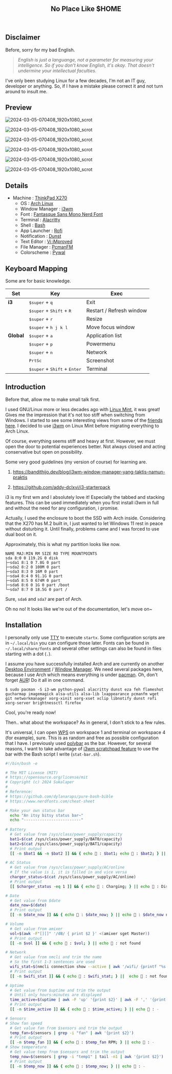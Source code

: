 
<h2 align="center">
No Place Like $HOME
</h2><br>


## Disclaimer 

Before, sorry for my bad English.

> _English is just a languange, not a parameter for measuring your intelligence. So if you don't know English, it's okay. That doesn't undermine your intellectual faculties._

I've only been studying Linux for a few decades, I'm not an IT guy, developer or anything. So, if I have a mistake please correct it and not turn around to insult me.


## Preview

![2024-03-05-070408_1920x1080_scrot](https://github.com/sukalaper/dotfiles/blob/main/Pictures/preview/home-1.png)

![2024-03-05-070408_1920x1080_scrot](https://github.com/sukalaper/dotfiles/blob/main/Pictures/preview/home-fullscreen.png)

![2024-03-05-070408_1920x1080_scrot](https://github.com/sukalaper/dotfiles/blob/main/Pictures/preview/home-rofi-app.png)

![2024-03-05-070408_1920x1080_scrot](https://github.com/sukalaper/dotfiles/blob/main/Pictures/preview/home-rofi-network.png)

![2024-03-05-070408_1920x1080_scrot](https://github.com/sukalaper/dotfiles/blob/main/Pictures/preview/home-rofi-powermenu.png)

![2024-03-05-070408_1920x1080_scrot](https://github.com/sukalaper/dotfiles/blob/main/Pictures/preview/home-floating.png)


## Details

- Machine : [ThinkPad X270](https://www.lenovo.com/id/in/laptops/thinkpad/thinkpad-x-series/ThinkPad-X270/p/22TP2TX2700)
  - OS : [Arch Linux](https://archlinux.org/)
  - Window Manager : [i3wm](https://i3wm.org/)
  - Font : [Fantasque Sans Mono Nerd Font](https://github.com/ryanoasis/nerd-fonts/releases/download/v3.1.1/FantasqueSansMono.zip)
  - Terminal : [Alacritty](https://github.com/alacritty)
  - Shell : [Bash](https://en.wikipedia.org/wiki/Bash_(Unix_shell))
  - App Launcher : [Rofi](https://github.com/davatorium/rofi)
  - Notification : [Dunst](https://github.com/dunst-project/dunst)
  - Text Editor : [Vi iMproved](https://www.vim.org/)
  - File Manager : [PcmanFM](https://en.wikipedia.org/wiki/PCMan_File_Manager)
  - Colorscheme : [Pywal](https://github.com/dylanaraps/pywal)


## Keyboard Mapping

Some are for basic knowledge.

| Set              | Key                                                     |  Exec                    |
|------------------|---------------------------------------------------------|--------------------------|
| **i3**               | <kbd>$super</kbd> + <kbd>q</kbd>                    | Exit                     |
|                  | <kbd>$super</kbd> + <kbd>Shift</kbd> + <kbd>R</kbd>     | Restart / Refresh window |               |
|                  | <kbd>$super</kbd> + <kbd>r</kbd>                        | Resize                   |
|                  | <kbd>$super</kbd> + <kbd>h j k l</kbd>                  | Move focus window        |
| **Global**           | <kbd>$super</kbd> + <kbd>a</kbd>                    | Application list         |
|                  | <kbd>$super</kbd> + <kbd>p</kbd>                        | Powermenu                |
|                  | <kbd>$super</kbd> + <kbd>n</kbd>										     | Network                  |
|                  | <kbd>PrtSc</kbd>                                        | Screenshot               |
|									 | <kbd>$super</kbd> + <kbd>Shift</kbd> + <kbd>Enter</kbd> | Terminal                 |


## Introduction

Before that, allow me to make small talk first.

I used GNU/Linux more or less decades ago with [Linux Mint](https://linuxmint.com/), it was great! Gives me the impression that it's not too stiff when switching from Windows. I started to see some interesting views from some of the [friends here](https://t.me/s/dotfiles_id_channel?before=169). I decided to use [i3wm](https://i3wm.org/) on Linux Mint before migrating everything to Arch Linux.

Of course, everything seems stiff and heavy at first. However, we must open the door to potential experiences better. Not always closed and acting conservative but open on possibility.

Some very good guidelines (my version of course) for learning are.

1. https://bandithijo.dev/blog/i3wm-window-manager-yang-taktis-namun-praktis

2. https://github.com/addy-dclxvi/i3-starterpack

i3 is my first wm and I absolutely love it! Especially the tabbed and stacking features. This can be used immediately when you first install i3wm in full and without the need for any configuration, i promise.

Actually, I used the enclosure to boot the SSD with Arch inside. Considering that the X270 has M.2 built in, I just wanted to let Windows 11 rest in peace without disturbing it. Until finally, problems came and I was forced to use dual boot on it.

Approximately, this is what my partition looks like now.
```
NAME MAJ:MIN RM SIZE RO TYPE MOUNTPOINTS
sda 8:0 0 119.2G 0 disk
├─sda1 8:1 0 7.8G 0 part
├─sda2 8:2 0 100M 0 part
├─sda3 8:3 0 16M 0 part
├─sda4 8:4 0 91.1G 0 part
├─sda5 8:5 0 674M 0 part
├─sda6 8:6 0 1G 0 part /boot
└─sda7 8:7 0 18.5G 0 part /
```
Sure, `sda6` and `sda7` are part of Arch. 

Oh no no! It looks like we're out of the documentation, let's move on~


## Installation

I personally only use [TTY](https://itsfoss.com/what-is-tty-in-linux/) to execute `startx`. Some configuration scripts are in `~/.local/bin` you can configure those later. Fonts can be found in `~/.local/share/fonts` and several other settings can also be found in files starting with a dot (`.`).

I assume you have successfully installed Arch and are currently on another [Desktop Environment](https://en.wikipedia.org/wiki/Desktop_environment) / [Window Manager](https://wiki.archlinux.org/title/window_manager). We need several packages here, because I use Arch which means everything is under [pacman](https://wiki.archlinux.org/title/pacman). Oh, don't forget [AUR](https://aur.archlinux.org/)! Do it all in one command.

```
$ sudo pacman -S i3-wm python-pywal alacritty dunst eza feh flameshot gucharmap imagemagick alsa-utils alsa-lib lxappearance pcmanfm wget git networkmanager xorg-xinit xorg-xset xclip libnotify dunst rofi xorg-server brightnessctl firefox
```

Cool, you're ready now!

Then.. what about the workspace? As in general, I don't stick to a few rules.

It's universal, I can open [WPS](https://wiki.archlinux.org/title/WPS_Office) on workspace 1 and terminal on workspace 4 (for example), sure. This is as random and free as possible configuration that I have. I previously used [polybar](https://github.com/polybar/polybar) as the bar. However, for several reasons, I want to take advantage of [i3wm scratchpad feature](https://i3wm.org/docs/userguide.html#_scratchpad) to use the bar with the Bash script I write (`stat-bar.sh`). 

```bash
#!/bin/bash -e

# The MIT License (MIT)
# https://opensource.org/license/mit
# Copyright (c) 2024 Sukalaper
#
# Reference: 
# https://github.com/dylanaraps/pure-bash-bible
# https://www.nerdfonts.com/cheat-sheet

# Make your own status bar
  echo "An itsy bitsy status bar~"
  echo "-------------------------"
  
# Battery
  # Get value from /sys/class/power_supply/capacity
  bat1=$(cat /sys/class/power_supply/BAT0/capacity)
  bat2=$(cat /sys/class/power_supply/BAT1/capacity)
  # Print output 
  [[ -n $bat1 && -n $bat2 ]] && { echo  : $bat1; echo  : $bat2; } || echo Something wrong..

# AC Status
  # Get value from /sys/class/power_supply/AC/online
  # If the value is 1, it is filled in and vice versa
  charger_status=$(cat /sys/class/power_supply/AC/online)
  # Print output
  [[ $charger_status -eq 1 ]] && { echo 󰚥 : Charging; } || echo 󰚦 : Discharging

# Date
  # Get value from $date 
  date_now=$(date)
  # Print output
  [[ -n $date_now ]] && { echo  : $date_now; } || echo  : $date_now not found

# Volume 
  # Get value from amixer
  vol=$(awk -F"[][]" '/dB/ { print $2 }' <(amixer sget Master))
  # Print output
  [[ -n $vol ]] && { echo 󰕾 : $vol; } || echo 󰕾 : not found

# Network
  # Get value from nmcli and trim the name
  # So the first 1-3 sentences are used
  wifi_stat=$(nmcli connection show --active | awk '/wifi/ {printf "%s %s %s\n", $1, $2, $3}')
  # Print output
  [[ -n $wifi_stat ]] && { echo  : $wifi_stat; } ||  echo  : not found!

# Uptime
  # Get value from $uptime and trim the output 
  # Until only hours:minutes are displayed
  time_active=$(uptime | awk -F 'up' '{print $2}' | awk -F ',' '{print $1}' | sed 's/^[ \\t]*//')
  # Print output
  [[ -n $time_active ]] && { echo  : $time_active; } || echo  : -

# Sensors
# Show fan speed
  # Get value fan from $sensors and trim the output
  temp_fan=$(sensors | grep -i "fan" | awk '{print $2}')
  # Print output
  [[ -n $temp_fan ]] && { echo 󰈐 : $temp_fan RPM; } || echo 󰈐 : -
# Show temperature
  # Get value temp from $sensors and trim the output
  temp_now=$(sensors | grep -i "temp1" | tail -n1 | awk '{print $2}')
  # Print output
  [[ -n $temp_now ]] && { echo 󰔄 : $temp_now; } || echo 󰔄 : -
  ```

